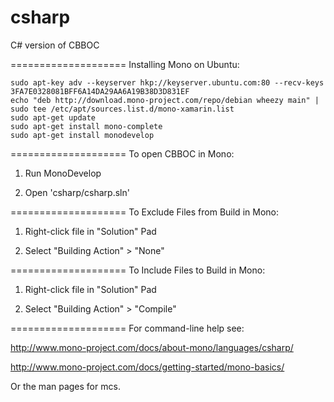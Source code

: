 # csharp
C# version of CBBOC


====================
Installing Mono on Ubuntu:

```
sudo apt-key adv --keyserver hkp://keyserver.ubuntu.com:80 --recv-keys 3FA7E0328081BFF6A14DA29AA6A19B38D3D831EF
echo "deb http://download.mono-project.com/repo/debian wheezy main" | sudo tee /etc/apt/sources.list.d/mono-xamarin.list
sudo apt-get update
sudo apt-get install mono-complete
sudo apt-get install monodevelop
```


====================
To open CBBOC in Mono:

1) Run MonoDevelop

2) Open 'csharp/csharp.sln'


====================
To Exclude Files from Build in Mono:

1) Right-click file in "Solution" Pad

2) Select "Building Action" > "None"


====================
To Include Files to Build in Mono:

1) Right-click file in "Solution" Pad

2) Select "Building Action" > "Compile"


====================
For command-line help see:

http://www.mono-project.com/docs/about-mono/languages/csharp/

http://www.mono-project.com/docs/getting-started/mono-basics/

Or the man pages for mcs.
